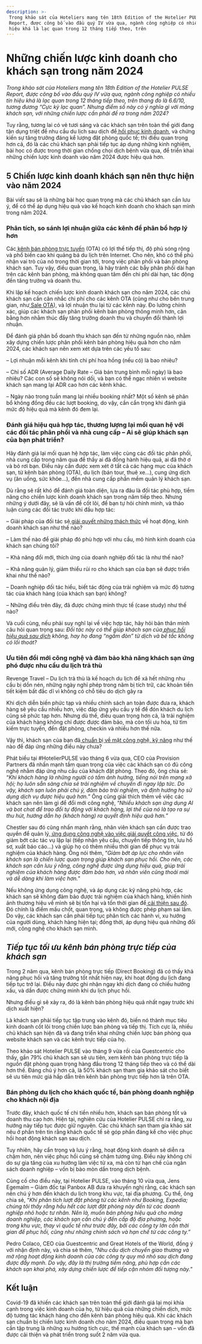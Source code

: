 ```yaml
---
description: >-
 Trong khảo sát của Hoteliers mang tên 18th Edition of the Hotelier PULSE
 Report, được công bố vào đầu quý IV vừa qua, ngành công nghiệp có nhiều tín
 hiệu khá là lạc quan trong 12 tháng tiếp theo, trên
---
```


# Những chiến lược kinh doanh cho khách sạn trong năm 2024

_Trong khảo sát của Hoteliers mang tên 18th Edition of the Hotelier PULSE Report, được công bố vào đầu quý IV vừa qua, ngành công nghiệp có nhiều tín hiệu khá là lạc quan trong 12 tháng tiếp theo, trên thang đo là 6.6/10, tương đương “Cực kỳ lạc quan”. Nhưng điểm số này có ý nghĩa gì với mảng khách sạn, với những chiến lược cần phải đề ra trong năm 2024?_

Tuy rằng, tương lai có vẻ tươi sáng và các khách sạn trên toàn thế giới đang tận dụng triệt để nhu cầu du lịch sau dịch để[ hồi phục kinh doanh](https://bluejaypms.com/article/hoi-phuc-kinh-doanh-khach-san-153), và chứng kiến sự tăng trưởng đáng kể lượng đặt phòng quốc tế; thì điều quan trọng hơn cả, đó là các chủ khách sạn phải tiếp tục áp dụng những kinh nghiệm, bài học có được trong thời gian chống chọi dịch bệnh vừa qua, để triển khai những chiến lược kinh doanh vào năm 2024 được hiệu quả hơn.

## 5 Chiến lược kinh doanh khách sạn nên thực hiện vào năm 2024

Bài viết sau sẽ là những bài học quan trọng mà các chủ khách sạn cần lưu ý, để có thể áp dụng hiệu quả vào kế hoạch kinh doanh cho khách sạn mình trong năm 2024.

### Phân tích, so sánh lợi nhuận giữa các kênh để phân bổ hợp lý hơn

Các[ kênh bán phòng trực tuyến](https://bluejaypms.com/article/cac-kenh-ban-phong-truc-tuyen-quan-trong-nhat-cua-khach-san-111) (OTA) có lợi thế tiếp thị, độ phủ sóng rộng và phổ biến cao khi quảng bá du lịch trên Internet. Cho nên, khó có thể phủ nhận vai trò của nó trong thời gian tới, trong việc phân phối và bán phòng khách sạn. Tuy vậy, điều quan trọng, là hãy tránh các bẫy phân phối dài hạn trên các kênh bán phòng, mà không quan tâm đến chi phí dài hạn, tác động đến tăng trưởng và doanh thu.

Khi lập kế hoạch chiến lược kinh doanh khách sạn cho năm 2024, các chủ khách sạn cần cân nhắc chi phí cho các kênh OTA (cũng như cho bên trung gian, như[ Sale OTA](https://bluejaypms.com/article/sales-ota-va-tam-quan-trong-voi-homestay-150)), và lợi nhuận thu lại từ các kênh này. Đo lường chính xác, giúp các khách sạn phân phối kênh bán phòng thông minh hơn, cân bằng hơn nhằm thúc đẩy tăng trưởng doanh thu và chuyển đổi thành lợi nhuận.

Để đánh giá phân bổ doanh thu khách sạn đến từ những nguồn nào, nhằm xây dựng chiến lược phân phối kênh bán phòng hiệu quả hơn cho năm 2024, các khách sạn nên xem xét dựa trên các yếu tố sau:

– Lợi nhuận mỗi kênh khi tính chi phí hoa hồng (nếu có) là bao nhiêu?

– Chỉ số ADR (Average Daily Rate – Giá bán trung bình mỗi ngày) là bao nhiêu? Các con số sẽ không nói dối, và bạn có thể ngạc nhiên vì website khách sạn mang lại ADR cao hơn các kênh khác.

– Ngày nào trong tuần mang lại nhiều booking nhất? Một số kênh sẽ phân bổ không đồng đều các lượt booking, do vậy, cần cẩn trọng khi đánh giá mức độ hiệu quả mà kênh đó đem lại.

### Đánh giá hiệu quả hợp tác, thương lượng lại mối quan hệ với các đối tác phân phối và nhà cung cấp – Ai sẽ giúp khách sạn của bạn phát triển?

Hãy đánh giá lại mối quan hệ hợp tác, làm việc cùng các đối tác phân phối, nhà cung cấp trong năm qua để thấy ai đã đồng hành hiệu quả, ai đã thờ ơ và bỏ rơi bạn. Điều này cần được xem xét ở tất cả các hạng mục của khách sạn, từ kênh bán phòng (OTA), du lịch (bán tour, thuê xe…), cung ứng dịch vụ (ăn uống, sức khỏe…), đến nhà cung cấp phần mềm quản lý khách sạn.

Dù rằng sẽ rất khó để đánh giá toàn diện, lựa ra đâu là đối tác phù hợp, tiềm năng cho chiến lược kinh doanh khách sạn trong năm tiếp theo. Nhưng những ý dưới đây, sẽ là vấn đề cốt lõi, để bạn tự hỏi chính mình, và thảo luận cùng các đối tác trước khi đầu hợp tác:

– Giải pháp của đối tác sẽ[ giải quyết những thách thức](https://bluejaypms.com/article/phan-mem-blue-jay-pms-da-giup-gi-cho-cac-khach-san-trong-mua-dich-97) về hoạt động, kinh doanh khách sạn như thế nào?

– Làm thế nào để giải pháp đó phù hợp với nhu cầu, mô hình kinh doanh của khách sạn chúng tôi?

– Khả năng đổi mới, thích ứng của doanh nghiệp đối tác là như thế nào?

– Khả năng quản lý, giảm thiểu rủi ro cho khách sạn của bạn sẽ được triển khai như thế nào?

– Doanh nghiệp đối tác hiểu, biết tác động của trải nghiệm và mức độ tương tác của khách hàng (của khách sạn bạn) không?

– Những điều trên đây, đã được chứng minh thực tế (case study) như thế nào?

Và cuối cùng, nếu phải suy nghĩ lại về việc hợp tác, hãy hỏi bản thân mình câu hỏi quan trọng sau: _Đối tác này có thể giúp khách sạn của_[ _phục hồi hiệu quả sau dịch_](https://bluejaypms.com/article/blue-jay-pms-dong-hanh-128) _không, hay họ đang “ngấm đòn” từ dịch và bế tắc không có lối thoát?_

### Ưu tiên đổi mới công nghệ và đảm bảo khả năng khách sạn ứng phó được nhu cầu du lịch trả thù

Revenge Travel – Du lịch trả thù là kế hoạch du lịch để xả hết những nhu cầu bị dồn nén, những ngày nghỉ phép trong năm bị tích trữ, các khoản tiền tiết kiệm bất đắc dĩ vì không có chỗ tiêu do dịch gây ra

Khi dịch diễn biến phức tạp và nhiều chính sách an toàn được đưa ra, khách hàng sẽ yêu cầu nhiều hơn, việc đáp ứng yêu cầu y tế để đón khách du lịch cũng sẽ phức tạp hơn. Nhưng dù thế, điều quan trọng hơn cả, là trải nghiệm của khách hàng không chỉ được được đảm bảo, mà còn tối ưu hóa, từ tìm kiếm trực tuyến, đến đặt phòng, checkin và nhiều hơn thế nữa.

Vậy thì, khách sạn của bạn đã[ chuẩn bị về mặt công nghệ, kỹ năng](https://bluejaypms.com/article/chuyen-doi-so-quan-ly-khach-san-160) như thế nào để đáp ứng những điều này chưa?

Phát biểu tại #HotelierPULSE vào tháng 6 vừa qua, CEO của Provision Partners đã nhấn mạnh tầm quan trọng của việc các khách sạn có đủ công nghệ nhằm đáp ứng nhu cầu của khách đặt phòng. Theo đó, ông chia sẻ: “_Khi khách hàng là những người có tầm ảnh hưởng, tiếng nói trên mạng xã hội; họ luôn sẵn sàng chia sẻ trải nghiệm về chuyến đi ngay lập tức. Do vậy, khách sạn luôn phải chú ý, đảm bảo trải nghiệm, và định hướng họ sử dụng dịch vụ được hiệu quả hơn._” Ông cũng giải thích thêm về việc các khách sạn nên làm gì để đổi mới công nghệ, “_Nhiều khách sạn ứng dụng AI và bot chat để trao đổi tự động với khách hàng, lợi thế của nó là tạo ra sự thu hút, hướng dẫn họ (khách hàng) ra quyết định hiệu quả hơn._”

Chestler sau đó cũng nhấn mạnh rằng, nhân viên khách sạn cần được trao quyền để quản lý,[ ứng dụng công nghệ vào việc giải quyết công việc](https://bluejaypms.com/article/lam-the-nao-de-quan-ly-khach-san-tot-176), từ đó giảm bớt các tác vụ lặp lại (tiếp nhận yêu cầu, chuyển tiếp thông tin, lưu hồ sơ, xuất báo cáo…) và giúp họ có thêm nhiều thời gian để phục vụ trải nghiệm của khách hàng. Ông nói thêm, “_Giảm bớt áp lực cho nhân viên khách sạn là chiến lược quan trọng giúp khách sạn phục hồi. Cho nên, các khách sạn cần lưu ý rằng, công nghệ được ứng dụng hiệu quả, giúp trải nghiệm của khách hàng được đảm bảo hơn, và nhân viên cũng thoải mái và dễ dàng khi làm việc hơn._”

Nếu không ứng dụng công nghệ, và áp dụng các kỹ năng phù hợp, các khách sạn sẽ không đảm bảo được trải nghiệm của khách hàng, khiến hình ảnh thương hiệu về mình sẽ bị tổn hại và tốn thời gian để[ cải thiện sau đó](https://bluejaypms.com/article/cai-thien-thuong-hieu-khach-san-157). Đó chính là điểm mấu chốt, quan trọng, và không được phép phạm sai lầm. Do vậy, các khách sạn cần phải tiếp tục phân tích các hành vi, xu hướng của người dùng, khách hàng hiện tại; đồng thời, áp dụng hiệu quả những đổi mới, công nghệ cho khách sạn mình.

## _Tiếp tục tối ưu kênh bán phòng trực tiếp của khách sạn_

Trong 2 năm qua, kênh bán phòng trực tiếp (Direct Booking) đã có thấy khả năng phục hồi và tăng trưởng tốt nhất hiện nay, khi hoạt động du lịch đang tiếp tục trở lại. Điều này được ghi nhận ngay khi dịch đang có chiều hướng xấu, và dần được chứng minh khi du lịch phục hồi.

Nhưng điều gì sẽ xảy ra, đó là kênh bán phòng hiệu quả nhất ngay trước khi dịch xuất hiện?

Là khách sạn phải tiếp tục tập trung vào kênh đó, biến nó thành mục tiêu kinh doanh cốt lõi trong chiến lược bán phòng và tiếp thị. Tích cực là, nhiều chủ khách sạn hiện đã và đang triển khai những chiến lược bán phòng qua website khách sạn và các kênh trực tiếp của họ.

Theo khảo sát Hotelier PULSE vào tháng 9 vừa rồi của Guestcentric cho thấy, gần 79% chủ khách sạn sẽ ưu tiên, xem kênh bán phòng trực tiếp là nguồn đặt phòng quan trọng hàng đầu trong 12 tháng tiếp theo và có thể dài hơn thế. Đáng chú ý hơn cả, là 50% khách sạn tham gia khảo sát cho biết sẽ ưu tiên mức giá hấp dẫn trên kênh bán phòng trực tiếp hơn là trên OTA.

### Bán phòng du lịch cho khách quốc tế, bán phòng doanh nghiệp cho khách nội địa

Trước đây, khách quốc tế chi tiền nhiều hơn, khách sạn bán phòng tốt và doanh thu cao hơn. Hiện tại, nghiên cứu của Hotelier PULSE chỉ ra rằng, xu hướng này tiếp tục được giữ nguyên. Các chủ khách sạn tham gia khảo sát nêu ở phần trên tin rằng khách quốc tế sẽ góp phần đáng kể cho việc phục hồi hoạt động khách sạn sau dịch.

Tuy nhiên, hãy cẩn trọng và lưu ý rằng, hoạt động kinh doanh sẽ diễn ra chậm hơn, nên việc phục hồi cũng sẽ chậm tương ứng. Điều này không chỉ do sự gia tăng của xu hướng làm việc từ xa, mà còn từ hạn chế của ngân sách doanh nghiệp – vốn bị bào mòn dần trong dịch bệnh.

Củng cố cho điều này, tại Hotelier PULSE, vào tháng 10 vừa qua, Jens Egemalm – Giám đốc tại Panbox AB đưa ra khuyến nghị rằng, các khách sạn nên chú ý hơn đến khách du lịch trong khu vực, tại địa phương. Cụ thể, ông chia sẻ, “_Khi phân tích lượt đặt phòng từ các kênh như Booking, Expedia; chúng tôi thấy rằng hầu hết các lượt đặt phòng này đến từ các doanh nghiệp nhỏ hoặc tư nhân. Nên là, muốn bán phòng hiệu quả cho mảng doanh nghiệp, các khách sạn cần chú ý đến cấp độ địa phương, hoặc trong khu vực, thay vì quốc tế như trước đây, bởi các công ty lớn cần thời gian để phục hồi, cũng như những chính sách và hạn chế từ các công ty.”_

Pedro Colaco, CEO của Guestcentric and Great Hotels of the World, đồng ý với nhận định này, và chia sẻ thêm, “_Nhu cầu dịch chuyển giao thương và mở rộng hoạt động kinh doanh của các công ty quy mô nhỏ sau dịch đang được đẩy mạnh. Do vậy, đây là thị trường tiềm năng, phù hợp cần các khách sạn khai phá, xây dựng chiến lược để tiếp cận nhóm đối tượng này._”

## Kết luận

Covid-19 đã khiến các khách sạn trên toàn thế giới đánh giá lại mọi khía cạnh trong việc kinh doanh của họ, từ hiệu quả của những chiến dịch, mức độ tương tác khách hàng cho đến kênh bán phòng hiệu quả. Khi các khách sạn chuẩn bị chiến lược kinh doanh cho năm 2024, điều quan trọng mà bạn cần tập trung là những xu hướng tích cực, thế mạnh của khách sạn – vốn đã được cải thiện và phát triển trong suốt 2 năm vừa qua.
